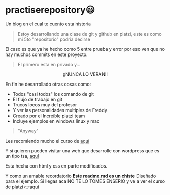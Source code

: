 # practiserepository😃
Un blog en el cual te cuento esta historia
>Estoy desarrollando una clase de git y github en platzi, este es como mi 5to "repositorio" podria decirse

El caso es que ya he hecho como 5 entre prueba y error por eso ven que no hay muchos commits en este proyecto.
>El primero esta en privado y...

<p align="center">¡¡NUNCA LO VERAN!!</p>

En fin he desarrollado otras cosas como:
- Todos "casi todos" los comando de git
- El flujo de trabajo en git
- Trucos locos muy del profesor
- Y ver las personalidades multiples de Freddy
- Creado por el Increíble platzi team
- Incluye ejemplos en windows linux y mac

>"Anyway"

Les recomiendo mucho el curso de [aquí](http://platzi.com/clases/git-github/ "aquí")

Y si quieren pueden visitar una web que desarrolle con wordpress que es un tipo tsa, [aquí](http://aires-acondicionados.shop "aquí")

Esta hecha con html y css en parte modificados.

Y como un amable recordatorio **Este readme.md es un chiste** Diseñado para el ejemplo. Si llegas aca NO TE LO TOMES ENSERIO y ve a ver el curso de platzi 👉[aquí](http://platzi.com/clases/git-github/ "aquí")